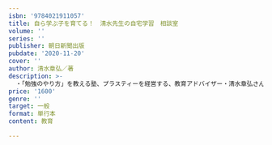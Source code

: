 ```yaml
---
isbn: '9784021911057'
title: 自ら学ぶ子を育てる！　清水先生の自宅学習　相談室
volume: ''
series: ''
publisher: 朝日新聞出版
pubdate: '2020-11-20'
cover: ''
author: 清水章弘／著
description: >-
  ・「勉強のやり方」を教える塾、プラスティーを経営する、教育アドバイザー・清水章弘さんによる、保護者のためのお悩み解決本。「塾のクラスが下がった時の励まし方は？」「語彙力を増やすためにはどうすればいい？」「受験勉強と学校の部活、両立させるべき？」など、子どもに勉強をさせる上で生じる様々な悩みに答える。・著書多数。『中学生からの勉強のやり方』（ディスカバー・トゥエンティワン）はシリーズ6万部突破。・著者は現在、テレビ番組「教えてもらうと後」（ＴＢＳ系）、「テストの花道ニューベンゼミ」（Ｅテレ）、ラジオ「清水章弘合格への道」（朝日放送ＡＢＣラジオ）などに出演中。
price: '1600'
genre: ''
target: 一般
format: 単行本
content: 教育

---
```

